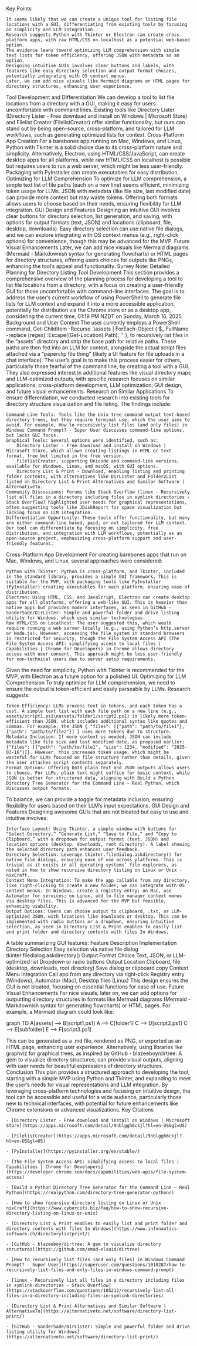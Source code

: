 Key Points

    It seems likely that we can create a unique tool for listing file locations with a GUI, differentiating from existing tools by focusing on simplicity and LLM integration.
    Research suggests Python with Tkinter or Electron can create cross-platform apps, with raw HTML/CSS on localhost as a potential web-based option.
    The evidence leans toward optimizing LLM comprehension with simple text lists for token efficiency, offering JSON with metadata as an option.
    Designing intuitive GUIs involves clear buttons and labels, with features like easy directory selection and output format choices, potentially integrating with OS context menus.
    Later, we can add nice visuals like Mermaid diagrams or HTML pages for directory structures, enhancing user experience.

Tool Development and Differentiation
We can develop a tool to list file locations from a directory with a GUI, making it easy for users uncomfortable with command lines. Existing tools like Directory Lister (Directory Lister - Free download and install on Windows | Microsoft Store) and Filelist Creator (FilelistCreator) offer similar functionality, but ours can stand out by being open-source, cross-platform, and tailored for LLM workflows, such as generating optimized lists for context.
Cross-Platform App Creation
For a barebones app running on Mac, Windows, and Linux, Python with Tkinter is a solid choice due to its cross-platform nature and simplicity. Alternatively, Electron, using HTML/CSS/JavaScript, can create desktop apps for all platforms, while raw HTML/CSS on localhost is possible but requires users to run a web server, which might be less user-friendly. Packaging with PyInstaller can create executables for easy distribution.
Optimizing for LLM Comprehension
To optimize for LLM comprehension, a simple text list of file paths (each on a new line) seems efficient, minimizing token usage for LLMs. JSON with metadata (like file size, last modified date) can provide more context but may waste tokens. Offering both formats allows users to choose based on their needs, ensuring flexibility for LLM integration.
GUI Design and Features
Designing an intuitive GUI involves clear buttons for directory selection, list generation, and saving, with options for output formats (text, JSON) and locations (clipboard, file, desktop, downloads). Easy directory selection can use native file dialogs, and we can explore integrating with OS context menus (e.g., right-click options) for convenience, though this may be advanced for the MVP.
Future Visual Enhancements
Later, we can add nice visuals like Mermaid diagrams (Mermaid - Markdownish syntax for generating flowcharts) or HTML pages for directory structures, offering users choices for outputs like PNGs, enhancing the tool’s appeal and functionality.
Survey Note: Detailed Planning for Directory Listing Tool Development
This section provides a comprehensive overview of the planning process for developing a tool to list file locations from a directory, with a focus on creating a user-friendly GUI for those uncomfortable with command-line interfaces. The goal is to address the user’s current workflow of using PowerShell to generate file lists for LLM context and expand it into a more accessible application, potentially for distribution via the Chrome store or as a desktop app, considering the current time, 01:19 PM NZDT on Sunday, March 16, 2025.
Background and User Context
The user currently employs a PowerShell command, Get-ChildItem -Recurse .\assets | ForEach-Object { $\_.FullName -replace [regex]::Escape((Get-Location).Path), '' }, to recursively list files in the “assets” directory and strip the base path for relative paths. These paths are then fed into an LLM for context, alongside the actual script files attached via a “paperclip file thing” (likely a UI feature for file uploads in a chat interface). The user’s goal is to make this process easier for others, particularly those fearful of the command line, by creating a tool with a GUI. They also expressed interest in additional features like visual directory maps and LLM-optimized outputs, with specific research focuses on similar applications, cross-platform development, LLM optimization, GUI design, and future visual enhancements.
Research on Similar Applications
To ensure differentiation, we conducted research into existing tools for directory structure visualization and file listing. The findings include:

    Command-Line Tools: Tools like the Unix tree command output text-based directory trees, but they require terminal use, which the user aims to avoid. For example, How to recursively list files (and only files) in Windows Command Prompt? - Super User discusses command-line options, but lacks GUI focus.
    Graphical Tools: Several options were identified, such as:
        Directory Lister - Free download and install on Windows | Microsoft Store, which allows creating listings in HTML or text format, free but limited in the free version.
        FilelistCreator, supporting Unicode and command-line versions, available for Windows, Linux, and macOS, with GUI options.
        Directory List & Print - Download, enabling listing and printing folder contents, with alternatives like DirLister and Folder2List listed on Directory List & Print Alternatives and Similar Software | AlternativeTo.
    Community Discussions: Forums like Stack Overflow (linux - Recursively list all files in a directory including files in symlink directories - Stack Overflow) highlighted user needs for graphical representations, often suggesting tools like JDiskReport for space visualization but lacking focus on LLM integration.
    Differentiation Opportunity: These tools offer functionality, but many are either command-line based, paid, or not tailored for LLM context. Our tool can differentiate by focusing on simplicity, free distribution, and integration with LLM workflows, potentially as an open-source project, emphasizing cross-platform support and user-friendly features.

Cross-Platform App Development
For creating barebones apps that run on Mac, Windows, and Linux, several approaches were considered:

    Python with Tkinter: Python is cross-platform, and Tkinter, included in the standard library, provides a simple GUI framework. This is suitable for the MVP, with packaging tools like PyInstaller (PyInstaller) creating executables for each platform, ensuring ease of distribution.
    Electron: Using HTML, CSS, and JavaScript, Electron can create desktop apps for all platforms, offering a web-like GUI. This is heavier than native apps but provides modern interfaces, as seen in GitHub - SanderSade/DirLister: Simple and powerful folder and drive listing utility for Windows, which uses similar technologies.
    Raw HTML/CSS on Localhost: The user suggested this, which would require running a web server locally (e.g., using Python’s http.server or Node.js). However, accessing the file system in standard browsers is restricted for security, though the File System Access API (The File System Access API: simplifying access to local files | Capabilities | Chrome for Developers) in Chrome allows directory access with user consent. This approach might be less user-friendly for non-technical users due to server setup requirements.

Given the need for simplicity, Python with Tkinter is recommended for the MVP, with Electron as a future option for a polished UI.
Optimizing for LLM Comprehension
To truly optimize for LLM comprehension, we need to ensure the output is token-efficient and easily parseable by LLMs. Research suggests:

    Token Efficiency: LLMs process text in tokens, and each token has a cost. A simple text list with each file path on a new line (e.g., assets/script1.ps1\nassets/folder1/script2.ps1) is likely more token-efficient than JSON, which includes additional syntax like quotes and commas. For example, the JSON { "files": [{"path": "path/to/file1"}, {"path": "path/to/file2"}] } uses more tokens due to structure.
    Metadata Inclusion: If more context is needed, JSON can include metadata like file size and last modified date, as proposed earlier: {"files": [{"path": "path/to/file1", "size": 1234, "modified": "2025-03-16"}]}. However, this increases token usage, which might be wasteful for LLMs focused on file structure rather than details, given the user attaches script contents separately.
    Format Options: Offering both plain text and JSON outputs allows users to choose. For LLMs, plain text might suffice for basic context, while JSON is better for structured data, aligning with Build a Python Directory Tree Generator for the Command Line – Real Python, which discusses output formats.

To balance, we can provide a toggle for metadata inclusion, ensuring flexibility for users based on their LLM’s input expectations.
GUI Design and Features
Designing awesome GUIs that are not bloated but easy to use and intuitive involves:

    Interface Layout: Using Tkinter, a simple window with buttons for “Select Directory,” “Generate List,” “Save to File,” and “Copy to Clipboard,” with a dropdown for output format (text, JSON) and location options (desktop, downloads, root directory). A label showing the selected directory path enhances user feedback.
    Directory Selection: Leverage tkinter.filedialog.askdirectory() for native file dialogs, ensuring ease of use across platforms. This is trivial as it exists in all operating systems’ file explorers, as noted in How to show recursive directory listing on Linux or Unix - nixCraft.
    Context Menu Integration: To make the app callable from any directory, like right-clicking to create a new folder, we can integrate with OS context menus. In Windows, create a registry entry; on Mac, use Automator for services; on Linux, add to file manager context menus via desktop files. This is advanced for the MVP but feasible, enhancing usability.
    Output Options: Users can choose output to clipboard, .txt, or LLM-optimized JSON, with locations like downloads or desktop. This can be implemented with radio buttons or a dropdown, ensuring intuitive selection, as seen in Directory List & Print enables to easily list and print folder and directory contents with files In Windows.

A table summarizing GUI features:
Feature
Description
Implementation
Directory Selection
Easy selection via native file dialog
tkinter.filedialog.askdirectory()
Output Format Choice
Text, JSON, or LLM-optimized list
Dropdown or radio buttons
Output Location
Clipboard, file (desktop, downloads, root directory)
Save dialog or clipboard copy
Context Menu Integration
Call app from any directory via right-click
Registry entry (Windows), Automator (Mac), Desktop files (Linux)
This design ensures the GUI is not bloated, focusing on essential functions for ease of use.
Future Visual Enhancements
For nice visuals, later on, we can add options for outputting directory structures in formats like Mermaid diagrams (Mermaid - Markdownish syntax for generating flowcharts) or HTML pages. For example, a Mermaid diagram could look like:

graph TD
A[assets] --> B[script1.ps1]
A --> C[folder1]
C --> D[script2.ps1]
C --> E[subfolder]
E --> F[script3.ps1]

This can be generated as a .md file, rendered as PNG, or exported as an HTML page, enhancing user experience. Alternatively, using libraries like graphviz for graphical trees, as inspired by GitHub - blazeeboy/dirtree: A gem to visualize directory structures, can provide visual outputs, aligning with user needs for beautiful expressions of directory structures.
Conclusion
This plan provides a structured approach to developing the tool, starting with a simple MVP using Python and Tkinter, and expanding to meet the user’s needs for visual representations and LLM integration. By leveraging cross-platform technologies and focusing on intuitive design, the tool can be accessible and useful for a wide audience, particularly those new to technical interfaces, with potential for future enhancements like Chrome extensions or advanced visualizations.
Key Citations

    - [Directory Lister - Free download and install on Windows | Microsoft Store](https://apps.microsoft.com/detail/9nblggh6ckjl?hl=en-US&gl=US)

    - [FilelistCreator](https://apps.microsoft.com/detail/9nblggh6ckjl?hl=en-US&gl=US)

    - [PyInstaller](https://pyinstaller.org/en/stable/)

    - [The File System Access API: simplifying access to local files | Capabilities | Chrome for Developers](https://developer.chrome.com/docs/capabilities/web-apis/file-system-access)

    - [Build a Python Directory Tree Generator for the Command Line – Real Python](https://realpython.com/directory-tree-generator-python/)

    - [How to show recursive directory listing on Linux or Unix - nixCraft](https://www.cyberciti.biz/faq/how-to-show-recursive-directory-listing-on-linux-or-unix)

    - [Directory List & Print enables to easily list and print folder and directory contents with files In Windows](https://www.infonautics-software.ch/directorylistprint/)

    - [GitHub - blazeeboy/dirtree: A gem to visualize directory structures](https://github.com/emad-elsaid/dirtree)

    - [How to recursively list files (and only files) in Windows Command Prompt? - Super User](https://superuser.com/questions/1010287/how-to-recursively-list-files-and-only-files-in-windows-command-prompt)

    - [linux - Recursively list all files in a directory including files in symlink directories - Stack Overflow](https://stackoverflow.com/questions/105212/recursively-list-all-files-in-a-directory-including-files-in-symlink-directories)

    - [Directory List & Print Alternatives and Similar Software | AlternativeTo](https://alternativeto.net/software/directory-list-print/)

    - [GitHub - SanderSade/DirLister: Simple and powerful folder and drive listing utility for Windows](https://alternativeto.net/software/directory-list-print/)
